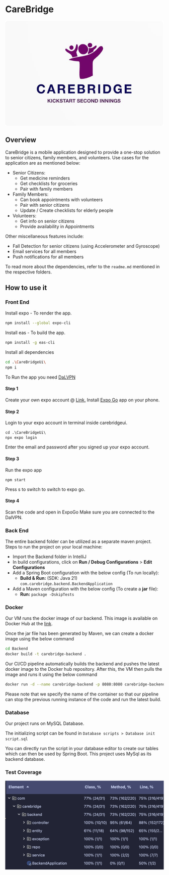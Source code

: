 # CareBridge
![Logo](carebridgelogo.jpeg)
## Overview
CareBridge is a mobile application designed to provide a one-stop solution to senior citizens, family members, and volunteers. Use cases for the application are as mentioned below:
 - Senior Citizens:
   - Get medicine reminders
   - Get checklists for groceries
   - Pair with family members
 - Family Members:
   - Can book appointments with volunteers
   - Pair with senior citizens
   - Update / Create checklists for elderly people
 - Volunteers:
   - Get info on senior citizens
   - Provide availability in Appointments

Other miscellaneous features include:
 - Fall Detection for senior citizens (using Accelerometer and Gyroscope)
 - Email services for all members
 - Push notifications for all members

To read more about the dependencies, refer to the `readme.md` mentioned in the respective folders.
## How to use it
### Front End
Install expo - To render the app.
``` bash
npm install --global expo-cli
```
Install eas - To build the app.
``` bash
npm install -g eas-cli
```
Install all dependencies
``` bash
cd .\CareBridgeUi\
npm i
```
To Run the app you need [DaLVPN](https://www.dal.ca/dept/its/new.html#:~:text=Learn%20more%20about%20VPN)
#### Step 1
Create your own expo account @ [Link.](https://expo.dev/signup)
Install [Expo Go](https://play.google.com/store/apps/details?id=host.exp.exponent&hl=en&gl=US&pli=1) app on your phone.
#### Step 2
Login to your expo account in terminal inside carebridgeui.
```
cd .\CareBridgeUi\
npx expo login
```
Enter the email and password after you signed up your expo account.
#### Step 3
Run the expo app
```
npm start
```
Press s to switch to switch to expo go.
#### Step 4
Scan the code and open in ExpoGo
Make sure you are connected to the DalVPN.


### Back End
The entire backend folder can be utilized as a separate maven project. Steps to run the project on your local machine:
 - Import the Backend folder in IntelliJ
 - In build configurations, click on **Run / Debug Configurations** > **Edit Configurations**
 - Add a Spring Boot configuration with the below config (To run locally):
   - **Build & Run:** (SDK: Java 21) `com.carebridge.backend.BackendApplication`
 - Add a Maven configuration with the below config (To create a **jar** file):
   - **Run:** `package -DskipTests`

### Docker
Our VM runs the docker image of our backend. This image is available on Docker Hub at the [link](https://hub.docker.com/repository/docker/group20/carebridge-backend/general).

Once the jar file has been generated by Maven, we can create a docker image using the below command

```bash
cd Backend
docker build -t carebridge-backend .
```

Our CI/CD pipeline automatically builds the backend and pushes the latest docker image to the Docker hub repository. After this, the VM then pulls the image and runs it using the below command

```bash
docker run -d --name carebridge-backend -p 8080:8080 carebridge-backend
```

Please note that we specify the name of the container so that our pipeline can stop the previous running instance of the code and run the latest build.

### Database

Our project runs on MySQL Database.

The initializing script can be found in `Database scripts > Database init script.sql`

You can directly run the script in your database editor to create our tables which can then be used by Spring Boot.
This project uses MySql as its backend database.

### Test Coverage
![Test_Coverage](testcoverage.png)
